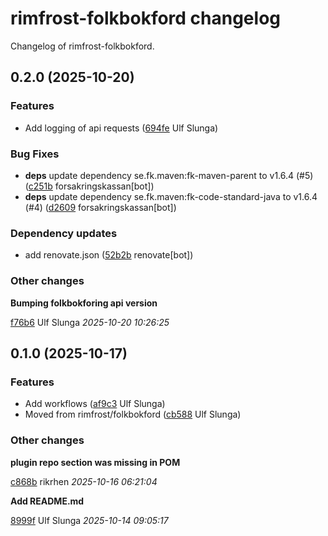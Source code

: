 # rimfrost-folkbokford changelog

Changelog of rimfrost-folkbokford.

## 0.2.0 (2025-10-20)

### Features

-  Add logging of api requests ([694fe](https://github.com/Forsakringskassan/rimfrost-folkbokford/commit/694fe80acb1f3b7) Ulf Slunga)  

### Bug Fixes

-  **deps**  update dependency se.fk.maven:fk-maven-parent to v1.6.4 (#5) ([c251b](https://github.com/Forsakringskassan/rimfrost-folkbokford/commit/c251b4a70b69213) forsakringskassan[bot])  
-  **deps**  update dependency se.fk.maven:fk-code-standard-java to v1.6.4 (#4) ([d2609](https://github.com/Forsakringskassan/rimfrost-folkbokford/commit/d26092ded95af68) forsakringskassan[bot])  

### Dependency updates

- add renovate.json ([52b2b](https://github.com/Forsakringskassan/rimfrost-folkbokford/commit/52b2be1a4a548a9) renovate[bot])  
### Other changes

**Bumping folkbokforing api version**


[f76b6](https://github.com/Forsakringskassan/rimfrost-folkbokford/commit/f76b6a06e0e6b6e) Ulf Slunga *2025-10-20 10:26:25*


## 0.1.0 (2025-10-17)

### Features

-  Add workflows ([af9c3](https://github.com/Forsakringskassan/rimfrost-folkbokford/commit/af9c37174bf9758) Ulf Slunga)  
-  Moved from rimfrost/folkbokford ([cb588](https://github.com/Forsakringskassan/rimfrost-folkbokford/commit/cb588ddea38158b) Ulf Slunga)  

### Other changes

**plugin repo section was missing in POM**


[c868b](https://github.com/Forsakringskassan/rimfrost-folkbokford/commit/c868b09ef49e122) rikrhen *2025-10-16 06:21:04*

**Add README.md**


[8999f](https://github.com/Forsakringskassan/rimfrost-folkbokford/commit/8999f230bc56aed) Ulf Slunga *2025-10-14 09:05:17*


